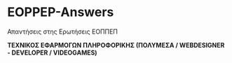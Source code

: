 # EOPPEP-Answers
Απαντήσεις στης Ερωτήσεις ΕΟΠΠΕΠ

**ΤΕΧΝΙΚΟΣ ΕΦΑΡΜΟΓΩΝ ΠΛΗΡΟΦΟΡΙΚΗΣ (ΠΟΛΥΜΕΣΑ / WEBDESIGNER - DEVELOPER / VIDEOGAMES)**

